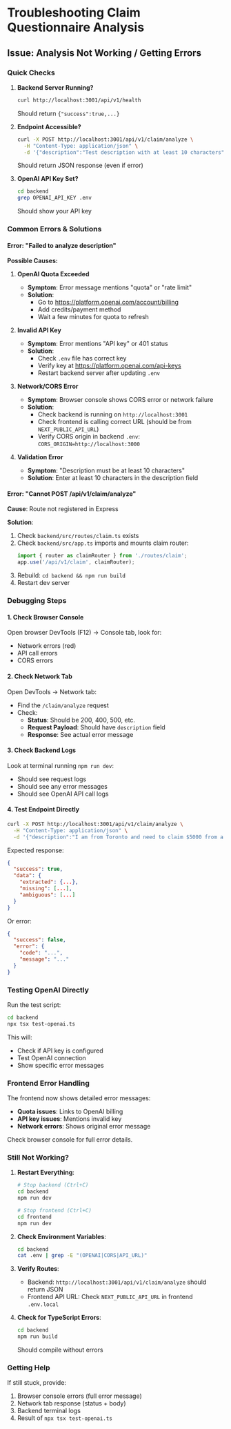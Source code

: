 # Troubleshooting Claim Questionnaire Analysis

## Issue: Analysis Not Working / Getting Errors

### Quick Checks

1. **Backend Server Running?**
   ```bash
   curl http://localhost:3001/api/v1/health
   ```
   Should return `{"success":true,...}`

2. **Endpoint Accessible?**
   ```bash
   curl -X POST http://localhost:3001/api/v1/claim/analyze \
     -H "Content-Type: application/json" \
     -d '{"description":"Test description with at least 10 characters"}'
   ```
   Should return JSON response (even if error)

3. **OpenAI API Key Set?**
   ```bash
   cd backend
   grep OPENAI_API_KEY .env
   ```
   Should show your API key

### Common Errors & Solutions

#### Error: "Failed to analyze description"

**Possible Causes:**

1. **OpenAI Quota Exceeded**
   - **Symptom**: Error message mentions "quota" or "rate limit"
   - **Solution**: 
     - Go to https://platform.openai.com/account/billing
     - Add credits/payment method
     - Wait a few minutes for quota to refresh
   
2. **Invalid API Key**
   - **Symptom**: Error mentions "API key" or 401 status
   - **Solution**:
     - Check `.env` file has correct key
     - Verify key at https://platform.openai.com/api-keys
     - Restart backend server after updating `.env`

3. **Network/CORS Error**
   - **Symptom**: Browser console shows CORS error or network failure
   - **Solution**:
     - Check backend is running on `http://localhost:3001`
     - Check frontend is calling correct URL (should be from `NEXT_PUBLIC_API_URL`)
     - Verify CORS origin in backend `.env`: `CORS_ORIGIN=http://localhost:3000`

4. **Validation Error**
   - **Symptom**: "Description must be at least 10 characters"
   - **Solution**: Enter at least 10 characters in the description field

#### Error: "Cannot POST /api/v1/claim/analyze"

**Cause**: Route not registered in Express

**Solution**:
1. Check `backend/src/routes/claim.ts` exists
2. Check `backend/src/app.ts` imports and mounts claim router:
   ```typescript
   import { router as claimRouter } from './routes/claim';
   app.use('/api/v1/claim', claimRouter);
   ```
3. Rebuild: `cd backend && npm run build`
4. Restart dev server

### Debugging Steps

#### 1. Check Browser Console

Open browser DevTools (F12) → Console tab, look for:
- Network errors (red)
- API call errors
- CORS errors

#### 2. Check Network Tab

Open DevTools → Network tab:
- Find the `/claim/analyze` request
- Check:
  - **Status**: Should be 200, 400, 500, etc.
  - **Request Payload**: Should have `description` field
  - **Response**: See actual error message

#### 3. Check Backend Logs

Look at terminal running `npm run dev`:
- Should see request logs
- Should see any error messages
- Should see OpenAI API call logs

#### 4. Test Endpoint Directly

```bash
curl -X POST http://localhost:3001/api/v1/claim/analyze \
  -H "Content-Type: application/json" \
  -d '{"description":"I am from Toronto and need to claim $5000 from a contractor who did not finish the work."}'
```

Expected response:
```json
{
  "success": true,
  "data": {
    "extracted": {...},
    "missing": [...],
    "ambiguous": [...]
  }
}
```

Or error:
```json
{
  "success": false,
  "error": {
    "code": "...",
    "message": "..."
  }
}
```

### Testing OpenAI Directly

Run the test script:
```bash
cd backend
npx tsx test-openai.ts
```

This will:
- Check if API key is configured
- Test OpenAI connection
- Show specific error messages

### Frontend Error Handling

The frontend now shows detailed error messages:
- **Quota issues**: Links to OpenAI billing
- **API key issues**: Mentions invalid key
- **Network errors**: Shows original error message

Check browser console for full error details.

### Still Not Working?

1. **Restart Everything**:
   ```bash
   # Stop backend (Ctrl+C)
   cd backend
   npm run dev
   
   # Stop frontend (Ctrl+C)
   cd frontend  
   npm run dev
   ```

2. **Check Environment Variables**:
   ```bash
   cd backend
   cat .env | grep -E "(OPENAI|CORS|API_URL)"
   ```

3. **Verify Routes**:
   - Backend: `http://localhost:3001/api/v1/claim/analyze` should return JSON
   - Frontend API URL: Check `NEXT_PUBLIC_API_URL` in frontend `.env.local`

4. **Check for TypeScript Errors**:
   ```bash
   cd backend
   npm run build
   ```
   Should compile without errors

### Getting Help

If still stuck, provide:
1. Browser console errors (full error message)
2. Network tab response (status + body)
3. Backend terminal logs
4. Result of `npx tsx test-openai.ts`

